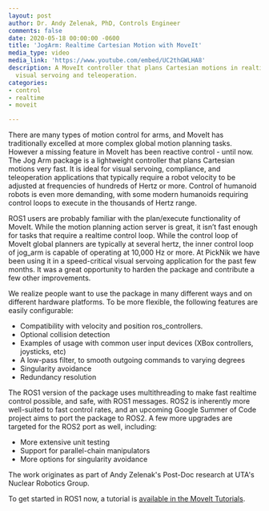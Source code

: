 ```yaml
---
layout: post
author: Dr. Andy Zelenak, PhD, Controls Engineer
comments: false
date: 2020-05-18 00:00:00 -0600
title: 'JogArm: Realtime Cartesian Motion with MoveIt'
media_type: video
media_link: 'https://www.youtube.com/embed/UC2thGWLHA8'
description: A MoveIt controller that plans Cartesian motions in realtime, ideal for
  visual servoing and teleoperation.
categories:
- control
- realtime
- moveit

---
```

There are many types of motion control for arms, and MoveIt has traditionally excelled at more complex global motion planning tasks. However a missing feature in MoveIt has been reactive control - until now. The Jog Arm package is a lightweight controller that plans Cartesian motions very fast. It is ideal for visual servoing, compliance, and teleoperation applications that typically require a robot velocity to be adjusted at frequencies of hundreds of Hertz or more. Control of humanoid robots is even more demanding, with some modern humanoids requiring control loops to execute in the thousands of Hertz range.

ROS1 users are probably familiar with the plan/execute functionality of MoveIt. While the motion planning action server is great, it isn’t fast enough for tasks that require a realtime control loop. While the control loop of MoveIt global planners are typically at several hertz, the inner control loop of jog_arm is capable of operating at 10,000 Hz or more. At PickNik we have been using it in a speed-critical visual servoing application for the past few months. It was a great opportunity to harden the package and contribute a few other improvements.

We realize people want to use the package in many different ways and on different hardware platforms. To be more flexible, the following features are easily configurable:

* Compatibility with velocity and position ros_controllers.
* Optional collision detection
* Examples of usage with common user input devices (XBox controllers, joysticks, etc)
* A low-pass filter, to smooth outgoing commands to varying degrees
* Singularity avoidance
* Redundancy resolution

The ROS1 version of the package uses multithreading to make fast realtime control possible, and safe, with ROS1 messages. ROS2 is inherently more well-suited to fast control rates, and an upcoming Google Summer of Code project aims to port the package to ROS2. A few more upgrades are targeted for the ROS2 port as well, including:

* More extensive unit testing
* Support for parallel-chain manipulators
* More options for singularity avoidance

The work originates as part of Andy Zelenak's Post-Doc research at UTA's Nuclear Robotics Group.

To get started in ROS1 now, a tutorial is [available in the MoveIt Tutorials](https://ros-planning.github.io/moveit_tutorials/doc/realtime_servo/realtime_servo_tutorial.html).
